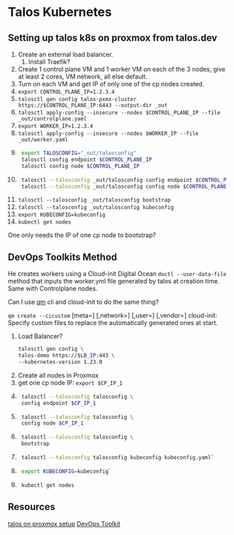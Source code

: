 # Talos Kubernetes

## Setting up talos k8s on proxmox from talos.dev
1. Create an external load balancer.
    1. Install Traefik?
1. Create 1 control plane VM and 1 worker VM on each of the 3 nodes, give at least 2 cores, VM network, all else default.
1. Turn on each VM and get IP of only one of the cp nodes created.
1. `export CONTROL_PLANE_IP=1.2.3.4`
1. `talosctl gen config talos-pxmx-cluster https://$CONTROL_PLANE_IP:6443 --output-dir _out`
1. `talosctl apply-config --insecure --nodes $CONTROL_PLANE_IP --file _out/controlplane.yaml`
1. `export WORKER_IP=1.2.3.4`
1. `talosctl apply-config --insecure --nodes $WORKER_IP --file _out/worker.yaml`
1. ```bash
    export TALOSCONFIG="_out/talosconfig"
    talosctl config endpoint $CONTROL_PLANE_IP
    talosctl config node $CONTROL_PLANE_IP
1. ```bash
    talosctl --talosconfig _out/talosconfig config endpoint $CONTROL_PLANE_IP
    talosctl --talosconfig _out/talosconfig config node $CONTROL_PLANE_IP
1. `talosctl --talosconfig _out/talosconfig bootstrap`
1. `talosctl --talosconfig _out/talosconfig kubeconfig`
1. `export KUBECONFIG=kubeconfig`
1. `kubectl get nodes`

One only needs the IP of one cp node to bootstrap?


## DevOps Toolkits Method

He creates workers using a Cloud-init Digital Ocean `doctl --user-data-file` method that inputs the worker.yml file generated by talos at creation time. Same with Controlplane nodes.

Can I use [qm](https://pve.proxmox.com/pve-docs/chapter-qm.html#qm_cloud_init) cli and cloud-init to do the same thing?

`qm create --cicustom` [meta=<volume>] [,network=<volume>] [,user=<volume>] [,vendor=<volume>]
cloud-init: Specify custom files to replace the automatically generated ones at start.


1. Load Balancer?
    ```bash
    talosctl gen config \
    talos-demo https://$LB_IP:443 \
    --kubernetes-version 1.23.0
1. Create all nodes in Proxmox
1. get one cp node IP: `export $CP_IP_1`
1. ```bash
    talosctl --talosconfig talosconfig \
    config endpoint $CP_IP_1
1. ```bash
    talosctl --talosconfig talosconfig \
    config node $CP_IP_1
1. ```bash
    talosctl --talosconfig talosconfig \
    bootstrap
1. ```bash
    talosctl --talosconfig talosconfig kubeconfig kubeconfig.yaml`
1. ```bash
    export KUBECONFIG=kubeconfig`
1. ```bash
    kubectl get nodes

## Resources
[talos on proxmox setup](https://www.talos.dev/v1.0/talos-guides/install/virtualized-platforms/proxmox/)
[DevOps Toolkit](https://www.youtube.com/watch?v=iEFb2Zg4xUg&t=442s)